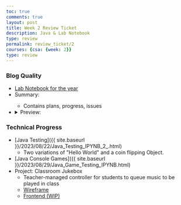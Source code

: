 ```yaml
---
toc: true
comments: true
layout: post
title: Week 2 Review Ticket
description: Java & Lab Notebook
type: review
permalink: review_ticket/2
courses: {csa: {week: 2}}
type: review
---
```

### Blog Quality
<ul>
    <li><a href="{{ site.baseurl }}/2023/08/21/Lab_Notebook.html">Lab Notebook for the year</a></li>
    <li>Summary:</li>
        <ul>
            <li>Contains plans, progress, issues</li>
        </ul>
    <li>
        <details closed>
            <summary>Preview:</summary>
            <img src="{{ site.baseurl }}/images/labnotebook.png">
        </details>
    </li>
</ul>

### Technical Progress
* [Java Testing]({{ site.baseurl }}/2023/08/22/Java_Testing_IPYNB_2_.html)
    - Two variations of "Hello World" and a coin flipping Object.
* [Java Console Games]({{ site.baseurl }}/2023/08/29/Java_Game_Testing_IPYNB.html)
* Project: Classroom Jukebox
    - Teacher-managed controller for students to queue music to be played in class
    - [Wireframe](https://docs.google.com/presentation/d/1JFz59CtWL6IM7yGFAZ1xzYOHxlSQSY-VCx7tz9tGuJg/edit?usp=sharing)
    - [Frontend (WIP)]({{site.baseurl}}/2023/08/29/Classroom_Jukebox.html)